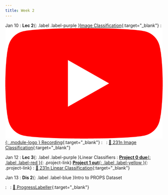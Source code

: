 ```yaml
---
title: Week 2
---
```


Jan 10
: **Lec 2**{: .label .label-purple }[Image Classification](/assets/slides/deeprob_02_image_classification.pdf){:target="_blank"}
  : [![](/assets/logos/yt_icon_rgb.png){: .module-logo } Recording](https://youtu.be/D3tRGiqL7dc){:target="_blank"}
: &nbsp;
  : [📖 231n Image Classification](https://cs231n.github.io/classification/){:target="_blank"}


Jan 12
: **Lec 3**{: .label .label-purple }Linear Classifiers
: [**Project 0 due**{: .label .label-red }](/projects/project0/){: .project-link} [**Project 1 out**{: .label .label-yellow }](/projects/#project-1){: .project-link}
  : [📖 231n Linear Classification](https://cs231n.github.io/linear-classify/){:target="_blank"}


Jan 13
: **Dis 2**{: .label .label-blue }Intro to PROPS Dataset
<!--   : [Tutorial Code](https://pytorch.org/tutorials/beginner/basics/intro.html), [Tutorial Slides](#) -->
: &nbsp;
  : [📖 ProgressLabeller](https://arxiv.org/abs/2203.00283){:target="_blank"}
